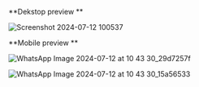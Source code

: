 **Dekstop preview **


![Screenshot 2024-07-12 100537](https://github.com/user-attachments/assets/1aafaac8-e6d7-4d5f-b8f5-c0e5b1a49650)




**Mobile preview **



![WhatsApp Image 2024-07-12 at 10 43 30_29d7257f](https://github.com/user-attachments/assets/d53d9c9f-b7d2-48a0-816c-d6fd79c9765c)



![WhatsApp Image 2024-07-12 at 10 43 30_15a56533](https://github.com/user-attachments/assets/fea1cd3d-69ca-4ef2-b962-7f030dc5d471)
